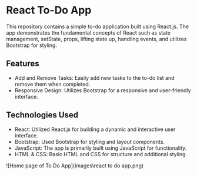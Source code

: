 # React To-Do App

This repository contains a simple to-do application built using React.js. The app demonstrates the fundamental concepts of React such as state management, setState, props, lifting state up, handling events, and utilizes Bootstrap for styling.

## Features
 - Add and Remove Tasks: Easily add new tasks to the to-do list and remove them when completed.
 - Responsive Design: Utilizes Bootstrap for a responsive and user-friendly interface.

## Technologies Used
 - React: Utilized React.js for building a dynamic and interactive user interface.
 - Bootstrap: Used Bootstrap for styling and layout components.
 - JavaScript: The app is primarily built using JavaScript for functionality.
 - HTML & CSS: Basic HTML and CSS for structure and additional styling.

 ![Home page of To Do App](images\react to do app.png)

